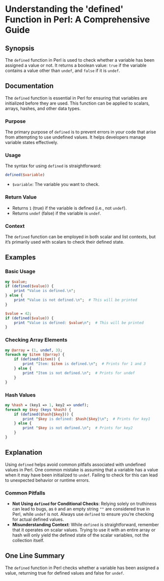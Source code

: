 <!--
Meta Description: # Understanding the 'defined' Function in Perl: A Comprehensive Guide ## Synopsis The `defined` function in Perl is used to check whether a variable h...
Meta Keywords: defined, value, undef, perl, variable
-->

# Understanding the 'defined' Function in Perl: A Comprehensive Guide

## Synopsis
The `defined` function in Perl is used to check whether a variable has been assigned a value or not. It returns a boolean value: `true` if the variable contains a value other than `undef`, and `false` if it is `undef`.

## Documentation
The `defined` function is essential in Perl for ensuring that variables are initialized before they are used. This function can be applied to scalars, arrays, hashes, and other data types.

### Purpose
The primary purpose of `defined` is to prevent errors in your code that arise from attempting to use undefined values. It helps developers manage variable states effectively.

### Usage
The syntax for using `defined` is straightforward:

```perl
defined($variable)
```

- `$variable`: The variable you want to check.

### Return Value
- Returns `1` (true) if the variable is defined (i.e., not `undef`).
- Returns `undef` (false) if the variable is `undef`.

### Context
The `defined` function can be employed in both scalar and list contexts, but it’s primarily used with scalars to check their defined state.

## Examples

### Basic Usage
```perl
my $value;
if (defined($value)) {
    print "Value is defined.\n";
} else {
    print "Value is not defined.\n";  # This will be printed
}

$value = 42;
if (defined($value)) {
    print "Value is defined: $value\n";  # This will be printed
}
```

### Checking Array Elements
```perl
my @array = (1, undef, 3);
foreach my $item (@array) {
    if (defined($item)) {
        print "Item: $item is defined.\n";  # Prints for 1 and 3
    } else {
        print "Item is not defined.\n";  # Prints for undef
    }
}
```

### Hash Values
```perl
my %hash = (key1 => 1, key2 => undef);
foreach my $key (keys %hash) {
    if (defined($hash{$key})) {
        print "$key is defined: $hash{$key}\n";  # Prints for key1
    } else {
        print "$key is not defined.\n";  # Prints for key2
    }
}
```

## Explanation
Using `defined` helps avoid common pitfalls associated with undefined values in Perl. One common mistake is assuming that a variable has a value when it may have been initialized to `undef`. Failing to check for this can lead to unexpected behavior or runtime errors.

### Common Pitfalls
- **Not Using `defined` for Conditional Checks**: Relying solely on truthiness can lead to bugs, as `0` and an empty string `""` are considered true in Perl, while `undef` is not. Always use `defined` to ensure you’re checking for actual defined values.
- **Misunderstanding Context**: While `defined` is straightforward, remember that it operates on scalar values. Trying to use it with an entire array or hash will only yield the defined state of the scalar variables, not the collection itself.

## One Line Summary
The `defined` function in Perl checks whether a variable has been assigned a value, returning true for defined values and false for `undef`.